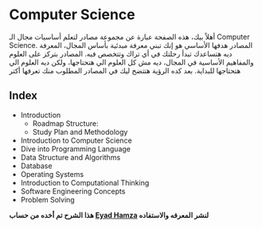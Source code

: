 # Computer Science
أهلاً بيك، هذه الصفحة عبارة عن مجموعة مصادر لتعلم أساسيات مجال الـ Computer Science. 
المصادر هدفها الأساسي هو إنك تبني معرفة مبدئية بأساس المجال، المعرفة ديه هتساعدك تبدأ رحلتك في أي تراك وتتخصص فيه.
المصادر بتركز على العلوم والمفاهيم الأساسية في المجال، ديه مش كل العلوم الي هتحتاجها، ولكن ديه العلوم الي هتحتاجها للبداية.
بعد كده الرؤية هتتضح ليك في المصادر المطلوب منك تعرفها أكتر
## Index
- Introduction
  - Roadmap Structure:
  - Study Plan and Methodology
- Introduction to Computer Science
- Dive into Programming Language
- Data Structure and Algorithms
- Database
- Operating Systems 
- Introduction to Computational Thinking  
- Software Engineering Concepts
- Problem Solving

 **هذا الشرح تم أخده من حساب [Eyad Hamza](https://github.com/Eyadhamza) لنشر المعرفه والاستفاده**
